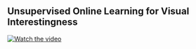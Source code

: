 ## Unsupervised Online Learning for Visual Interestingness


[![Watch the video](https://img.youtube.com/vi/WaSstUuNgjQ/hqdefault.jpg)](https://www.youtube.com/embed/WaSstUuNgjQ)

